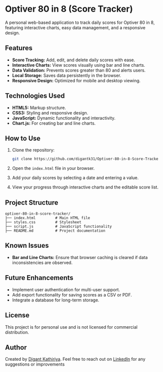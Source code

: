 # Optiver 80 in 8 (Score Tracker)

A personal web-based application to track daily scores for Optiver 80 in 8, featuring interactive charts, easy data management, and a responsive design.

## Features

- **Score Tracking:** Add, edit, and delete daily scores with ease.
- **Interactive Charts:** View scores visually using bar and line charts.
- **Data Validation:** Prevents scores greater than 80 and alerts users.
- **Local Storage:** Saves data persistently in the browser.
- **Responsive Design:** Optimized for mobile and desktop viewing.

## Technologies Used

- **HTML5:** Markup structure.
- **CSS3:** Styling and responsive design.
- **JavaScript:** Dynamic functionality and interactivity.
- **Chart.js:** For creating bar and line charts.

## How to Use

1. Clone the repository:
   ```bash
   git clone https://github.com/digantk31/Optiver-80-in-8-Score-Tracker.git
   ```

2. Open the `index.html` file in your browser.

3. Add your daily scores by selecting a date and entering a value. 

4. View your progress through interactive charts and the editable score list.


## Project Structure

```
optiver-80-in-8-score-tracker/
├── index.html         # Main HTML file
├── styles.css         # Stylesheet
├── script.js          # JavaScript functionality
├── README.md          # Project documentation
```

## Known Issues

- **Bar and Line Charts:** Ensure that browser caching is cleared if data inconsistencies are observed.

## Future Enhancements

- Implement user authentication for multi-user support.
- Add export functionality for saving scores as a CSV or PDF.
- Integrate a database for long-term storage.

## License

This project is for personal use and is not licensed for commercial distribution.

## Author

Created by [Digant Kathiriya](https://github.com/digantk31). Feel free to reach out on [LinkedIn](https://www.linkedin.com/in/digantkathiriya/) for any suggestions or improvements
